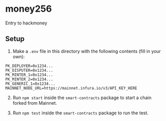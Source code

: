 # money256
Entry to hackmoney

## Setup

1. Make a `.env` file in this directory with the following contents (fill in your own):

```
PK_DEPLOYER=0x1234...
PK_DISPUTER=0x1234...
PK_MINTER_1=0x1234...
PK_MINTER_2=0x1234...
PK_GENERIC_1=0x1234...
MAINNET_NODE_URL=https://mainnet.infura.io/v3/API_KEY_HERE
```

2. Run `npm start` inside the `smart-contracts` package to start a chain forked from Mainnet.

3. Run `npm test` inside the `smart-contracts` package to run the test.
